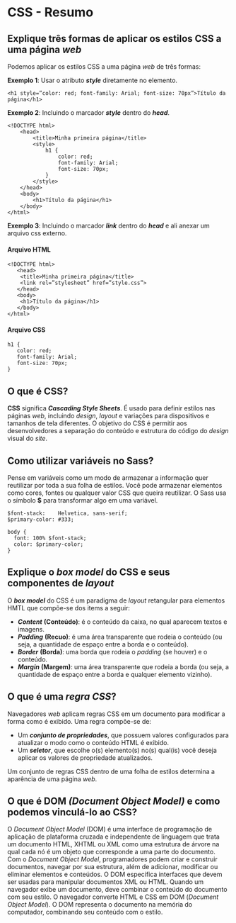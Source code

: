 # CSS - Resumo

## Explique três formas de aplicar os estilos CSS a uma página *web*

Podemos aplicar os estilos CSS a uma página *web* de três formas:

**Exemplo 1**: Usar o atributo ***style*** diretamente no elemento.

```
<h1 style=”color: red; font-family: Arial; font-size: 70px”>Título da página</h1>
```

**Exemplo 2**: Incluindo o marcador ***style*** dentro do ***head***.

```
<!DOCTYPE html>
    <head>
        <title>Minha primeira página</title>
        <style>
            h1 {
                color: red;
                font-family: Arial;
                font-size: 70px;
            }
        </style>
    </head>
    <body>
        <h1>Título da página</h1>
    </body>
</html>
```

**Exemplo 3**: Incluindo o marcador ***link*** dentro do ***head*** e ali anexar um arquivo css externo.

#### Arquivo HTML

```
<!DOCTYPE html>
   <head>
	<title>Minha primeira página</title>
	<link rel=”stylesheet” href=”style.css”>
   </head>
   <body>
	<h1>Título da página</h1>
   </body>
</html>
```

#### Arquivo CSS

```
h1 {
   color: red;
   font-family: Arial;
   font-size: 70px;
}
```

## O que é CSS?

**CSS** significa ***Cascading Style Sheets***. É usado para definir estilos nas páginas *web*, incluindo *design*, *layout* e variações para dispositivos e tamanhos de tela diferentes. O objetivo do CSS é permitir aos desenvolvedores a separação do conteúdo e estrutura do código do *design* visual do *site*.

## Como utilizar variáveis no Sass?

Pense em variáveis como um modo de armazenar a informação quer reutilizar por toda a sua folha de estilos. Você pode armazenar elementos como cores, fontes ou qualquer valor CSS que queira reutilizar. O Sass usa o símbolo **$** para transformar algo em uma variável.

```
$font-stack:    Helvetica, sans-serif;
$primary-color: #333;

body {
  font: 100% $font-stack;
  color: $primary-color;
}
```

## Explique o *box model* do CSS e seus componentes de *layout*

O ***box model*** do CSS é um paradigma de *layout* retangular para elementos HMTL que compõe-se dos items a seguir:

* ***Content*** **(Conteúdo)**: é o conteúdo da caixa, no qual aparecem textos e imagens.
* ***Padding*** **(Recuo)**: é uma área transparente que rodeia o conteúdo (ou seja, a quantidade de espaço entre a borda e o conteúdo).
* ***Border*** **(Borda)**: uma borda que rodeia o *padding* (se houver) e o conteúdo.
* ***Margin*** **(Margem)**: uma área transparente que rodeia a borda (ou seja, a quantidade de espaço entre a borda e qualquer elemento vizinho). 

## O que é uma *regra CSS*?

Navegadores *web* aplicam regras CSS em um documento para modificar a forma como é exibido. Uma regra compõe-se de:

* Um ***conjunto de propriedades***, que possuem valores configurados para atualizar o modo como o conteúdo HTML é exibido.
* Um ***seletor***, que escolhe o(s) elemento(s) no(s) qual(is) você deseja aplicar os valores de propriedade atualizados.

Um conjunto de regras CSS dentro de uma folha de estilos determina a aparência de uma página *web*.

## O que é DOM *(Document Object Model)* e como podemos vinculá-lo ao CSS?

O *Document Object Model* (DOM) é uma interface de programação de aplicação de plataforma cruzada e independente de linguagem que trata um documento HTML, XHTML ou XML como uma estrutura de árvore na qual cada nó é um objeto que corresponde a uma parte do documento.
Com o *Document Object Model*, programadores podem criar e construir documentos, navegar por sua estrutura, além de adicionar, modificar ou eliminar elementos e conteúdos. O DOM especifica interfaces que devem ser usadas para manipular documentos XML ou HTML. Quando um navegador exibe um documento, deve combinar o conteúdo do documento com seu estilo. O navegador converte HTML e CSS em DOM (*Document Object Model*). O DOM representa o documento na memória do computador, combinando seu conteúdo com o estilo.

